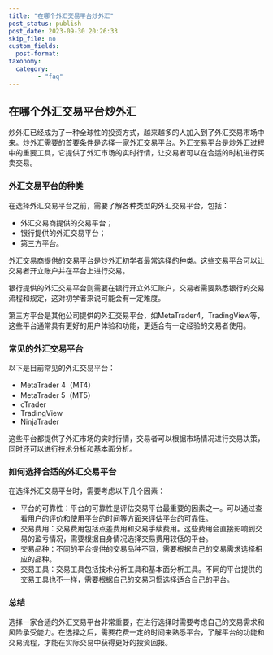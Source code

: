 ```yaml
---
title: "在哪个外汇交易平台炒外汇"
post_status: publish
post_date: 2023-09-30 20:26:33
skip_file: no
custom_fields: 
  post-format: 
taxonomy:
  category:
        - "faq"
---
```


## 在哪个外汇交易平台炒外汇

炒外汇已经成为了一种全球性的投资方式，越来越多的人加入到了外汇交易市场中来。炒外汇需要的首要条件是选择一家外汇交易平台。外汇交易平台是炒外汇过程中的重要工具，它提供了外汇市场的实时行情，让交易者可以在合适的时机进行买卖交易。

### 外汇交易平台的种类

在选择外汇交易平台之前，需要了解各种类型的外汇交易平台，包括：

- 外汇交易商提供的交易平台；
- 银行提供的外汇交易平台；
- 第三方平台。

外汇交易商提供的交易平台是炒外汇初学者最常选择的种类。这些交易平台可以让交易者开立账户并在平台上进行交易。

银行提供的外汇交易平台则需要在银行开立外汇账户，交易者需要熟悉银行的交易流程和规定，这对初学者来说可能会有一定难度。

第三方平台是其他公司提供的外汇交易平台，如MetaTrader4，TradingView等，这些平台通常具有更好的用户体验和功能，更适合有一定经验的交易者使用。

### 常见的外汇交易平台

以下是目前常见的外汇交易平台：

- MetaTrader 4（MT4）
- MetaTrader 5（MT5）
- cTrader
- TradingView
- NinjaTrader

这些平台都提供了外汇市场的实时行情，交易者可以根据市场情况进行交易决策，同时还可以进行技术分析和基本面分析。

### 如何选择合适的外汇交易平台

在选择外汇交易平台时，需要考虑以下几个因素：

- 平台的可靠性：平台的可靠性是评估交易平台最重要的因素之一。可以通过查看用户的评价和使用平台的时间等方面来评估平台的可靠性。
- 交易费用：交易费用包括点差费用和交易手续费用。这些费用会直接影响到交易的盈亏情况，需要根据自身情况选择交易费用较低的平台。
- 交易品种：不同的平台提供的交易品种不同，需要根据自己的交易需求选择相应的品种。
- 交易工具：交易工具包括技术分析工具和基本面分析工具。不同的平台提供的交易工具也不一样，需要根据自己的交易习惯选择适合自己的平台。

### 总结

选择一家合适的外汇交易平台非常重要，在进行选择时需要考虑自己的交易需求和风险承受能力。在选择之后，需要花费一定的时间来熟悉平台，了解平台的功能和交易流程，才能在实际交易中获得更好的投资回报。
